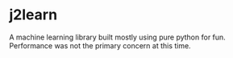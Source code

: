# j2learn
A machine learning library built mostly using pure python for fun. 
Performance was not the primary concern at this time.
